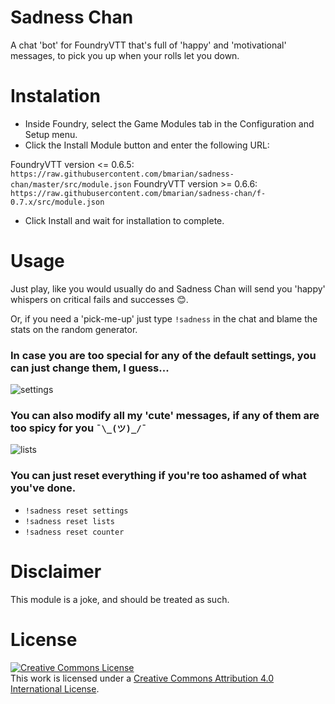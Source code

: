 # Sadness Chan
A chat 'bot' for FoundryVTT that's full of 'happy' and 'motivational' messages, to pick you up when your rolls let you down. 


# Instalation
- Inside Foundry, select the Game Modules tab in the Configuration and Setup menu.
- Click the Install Module button and enter the following URL:
 
FoundryVTT version <= 0.6.5: `https://raw.githubusercontent.com/bmarian/sadness-chan/master/src/module.json`
FoundryVTT version >= 0.6.6: `https://raw.githubusercontent.com/bmarian/sadness-chan/f-0.7.x/src/module.json`

- Click Install and wait for installation to complete.


# Usage
Just play, like you would usually do and Sadness Chan will send you 'happy' whispers on critical fails and successes 😊.

Or, if you need a 'pick-me-up' just type `!sadness` in the chat and blame the stats on the random generator.

### In case you are too special for any of the default settings, you can just change them, I guess...
![settings](https://i.imgur.com/fR3KLM9.png)

### You can also modify all my 'cute' messages, if any of them are too spicy for you `¯\_(ツ)_/¯`
![lists](https://i.imgur.com/hQL3pbS.png)

### You can just reset everything if you're too ashamed of what you've done.
- `!sadness reset settings`
- `!sadness reset lists`
- `!sadness reset counter`

# Disclaimer
This module is a joke, and should be treated as such.


# License
<a rel="license" href="http://creativecommons.org/licenses/by/4.0/"><img alt="Creative Commons License" style="border-width:0" src="https://i.creativecommons.org/l/by/4.0/88x31.png" /></a><br />This work is licensed under a <a rel="license" href="http://creativecommons.org/licenses/by/4.0/">Creative Commons Attribution 4.0 International License</a>.
